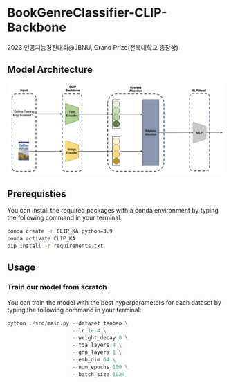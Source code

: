 # BookGenreClassifier-CLIP-Backbone
2023 인공지능경진대회@JBNU, Grand Prize(전북대학교 총장상)

## Model Architecture
![모델 이미지](assets/model_architecture.png) 

## Prerequisties
You can install the required packages with a conda environment by typing the following command in your terminal:
```bash
conda create -n CLIP_KA python=3.9
conda activate CLIP_KA
pip install -r requirements.txt
```
## Usage
### Train our model from scratch
You can train the model with the best hyperparameters for each dataset by typing the following command in your terminal:
```python
python ./src/main.py --dataset taobao \
                     --lr 1e-4 \
                     --weight_decay 0 \
                     --tda_layers 4 \
                     --gnn_layers 1 \
                     --emb_dim 64 \
                     --num_epochs 100 \
                     --batch_size 1024
```
